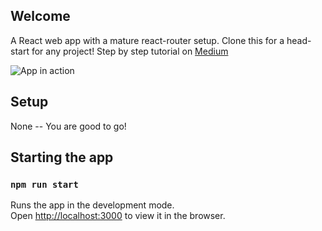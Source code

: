 ## Welcome

A React web app with a mature react-router setup. Clone this for a head-start for any project! 
Step by step tutorial on [Medium](https://medium.com/javascript-in-plain-english/the-only-react-router-set-up-you-will-ever-need-9f36ddee03a5)

![App in action](https://media.giphy.com/media/QWwGHPHlF3Xs6V8xf4/giphy.gif)

## Setup

None -- You are good to go!

## Starting the app

### `npm run start`

Runs the app in the development mode.<br>
Open [http://localhost:3000](http://localhost:3000) to view it in the browser.

